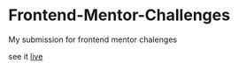 # Frontend-Mentor-Challenges

My submission for frontend mentor chalenges

see it [live](https://affectionate-bardeen-2b494c.netlify.app/)
